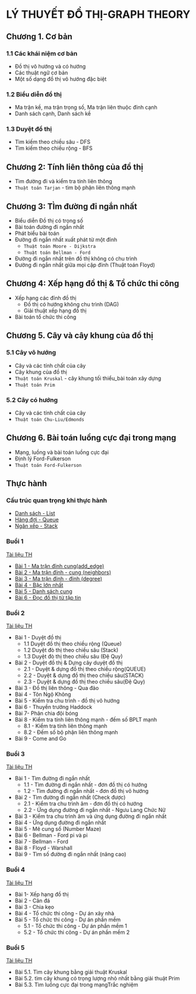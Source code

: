 # LÝ THUYẾT ĐỒ THỊ-GRAPH THEORY
## Chương 1. Cơ bản
### 1.1 Các khái niệm cơ bản
- Đồ thị vô hướng và có hướng
- Các thuật ngữ cơ bản
- Một số dạng đồ thị vô hướng đặc biệt

### 1.2 Biểu diễn đồ thị
- Ma trận kề, ma trận trọng số, Ma trận liên thuộc đỉnh
cạnh
- Danh sách cạnh, Danh sách kề

### 1.3 Duyệt đồ thị
- Tìm kiếm theo chiều sâu - DFS
- Tìm kiếm theo chiều rộng - BFS

## Chương 2: Tính liên thông của đồ thị
- Tìm đường đi và kiểm tra tính liên thông
- `Thuật toán Tarjan` - tìm bộ phận liên thông mạnh

## Chương 3: TÌm đường đi ngắn nhất
- Biểu diễn Đồ thị có trọng số
- Bài toán đường đi ngắn nhất
- Phát biểu bài toán
- Đường đi ngắn nhất xuất phát từ một đỉnh
  - `Thuật toán Moore - Dijkstra`
  - `Thuật toán Bellman - Ford`
- Đường đi ngắn nhất trên đồ thị không có chu trình
- Đường đi ngắn nhất giữa mọi cặp đỉnh (Thuật toán Floyd)

## Chương 4: Xếp hạng đồ thị & Tổ chức thi công
- Xếp hạng các đỉnh đồ thị
   - Đồ thị có hướng không chu trình (DAG)
   - Giải thuật xếp hạng đồ thị
- Bài toán tổ chức thi công

## Chương 5. Cây và cây khung của đồ thị
### 5.1 Cây vô hướng
- Cây và các tính chất của cây
- Cây khung của đồ thị
- `Thuật toán Kruskal` - cây khung tối thiểu_bài toán xây dựng
- `Thuật toán Prim`
### 5.2 Cây có hướng
- Cây và các tính chất của cây
- `Thuật toán Chu-Liu/Edmonds` 

## Chương 6. Bài toán luồng cực đại trong mạng
- Mạng, luồng và bài toán luồng cực đại
- Định lý Ford-Fulkerson
- `Thuật toán Ford-Fulkerson`

## Thực hành
### Cấu trúc quan trọng khi thực hành
- [Danh sách - List]()
- [Hàng đợi - Queue]()
- [Ngăn xếp - Stack]()
### Buổi 1
[Tài liệu TH](https://github.com/BuiTranNgocLy/CT175_LTDT_code_C/blob/main/Tai_Lieu_TH/Session1_Bi%E1%BB%83u_Di%E1%BB%85n_Graph.pdf)
- [Bài 1 - Ma trận đỉnh cung(add_edge)]()
- [Bài 2 - Ma trận đỉnh - cung (neighbors)]()
- [Bài 3 - Ma trận đỉnh - đỉnh (degree)]()
- [Bài 4 - Bậc lớn nhất]()
- [Bài 5 - Danh sách cung]()
- [Bài 6 - Đọc đồ thị từ tập tin]()
### Buổi 2
[Tài liệu TH](https://github.com/BuiTranNgocLy/CT175_LTDT_code_C/blob/main/Tai_Lieu_TH/Session2_T%C3%ADnh_Li%C3%AAn_Th%C3%B4ng.pdf)
- Bài 1 - Duyệt đồ thị
  - 1.1 Duyệt đồ thị theo chiều rộng (Queue)
  - 1.2 Duyệt đò thị theo chiều sâu (Stack)
  - 1.3 Duyệt đò thị theo chiều sâu (Đệ Quy)  
- Bài 2 - Duyệt đồ thị & Dựng cây duyệt đồ thị
  - 2.1 - Duyệt & dựng đồ thị theo chiều rộng(QUEUE)
  - 2.2 - Duyệt & dựng đồ thị theo chiều sâu(STACK)
  - 2.3 - Duyệt & dựng đồ thị theo chiều sâu(Đệ Quy)
- Bài 3 - Đồ thị liên thông - Qua đảo
- Bài 4 - Tôn Ngộ Không
- Bài 5 - Kiểm tra chu trình - đồ thị vô hướng
- Bài 6 - Thuyền trưởng Haddock
- Bài 7- Phân chia đội bóng
- Bài 8 - Kiểm tra tính liên thông mạnh - đếm số BPLT mạnh
  - 8.1 - Kiểm tra tính liên thông mạnh
  - 8.2 - Đếm số bộ phận liên thông mạnh
- Bài 9 - Come and Go
### Buổi 3
[Tài liệu TH](https://github.com/BuiTranNgocLy/CT175_LTDT_code_C/blob/main/Tai_Lieu_TH/Session3_%C4%90%C6%B0%E1%BB%9Dng_%C4%90i_Ng%E1%BA%AFn_Nh%E1%BA%A5t.pdf)
- Bài 1 - Tìm đường đi ngắn nhất
  - 1.1 - Tìm đường đi ngắn nhất - đơn đồ thị có hướng
  - 1.2 - Tìm đường đi ngắn nhất - đơn đồ thị vô hướng
- Bài 2 - Tìm đường đi ngắn nhất (Check được)
  - 2.1 - Kiểm tra chu trình âm - đơn đồ thị có hướng
  - 2.2 - Ứng dụng đường đi ngắn nhất - Ngưu Lang Chức Nữ
- Bài 3 - Kiểm tra chu trình âm và ứng dụng đường đi ngắn nhất
- Bài 4 - Ứng dụng đường đi ngắn nhất
- Bài 5 - Mê cung số (Number Maze)
- Bài 6 - Bellman - Ford pi và pi
- Bài 7 - Bellman - Ford
- Bài 8 - Floyd - Warshall
- Bài 9 - Tìm số đường đi ngắn nhất (nâng cao)
### Buổi 4
[Tài liệu TH](https://github.com/BuiTranNgocLy/CT175_LTDT_CTU/blob/main/Tai_Lieu_TH/Session4_X%E1%BA%BFp%20h%E1%BA%A1ng%20%C4%91%C3%B2%20th%E1%BB%8B.pdf)
- Bài 1- Xếp hạng đồ thị
- Bài 2 - Cân đá
- Bài 3 - Chia kẹo
- Bài 4 - Tổ chức thi công - Dự án xây nhà
- Bài 5 - Tổ chức thi công - Dự án phần mềm
  - 5.1 - Tổ chức thi công - Dự án phần mềm 1
  - 5.2 - Tổ chức thi công - Dự án phần mềm 2
### Buổi 5
[Tài liệu TH](https://github.com/BuiTranNgocLy/CT175_LTDT_CTU/blob/main/Tai_Lieu_TH/Session5.1_C%C3%A2y%20khung%20t%E1%BB%91i%20thi%E1%BB%83u.pdf)
- Bài 5.1. Tìm cây khung bằng giải thuật Kruskal
- Bài 5.2. tìm cây khung có trọng lượng nhỏ nhất bằng giải thuật Prim
- Bài 5.3. Tìm luồng cực đại trong mạngTrắc nghiệm
